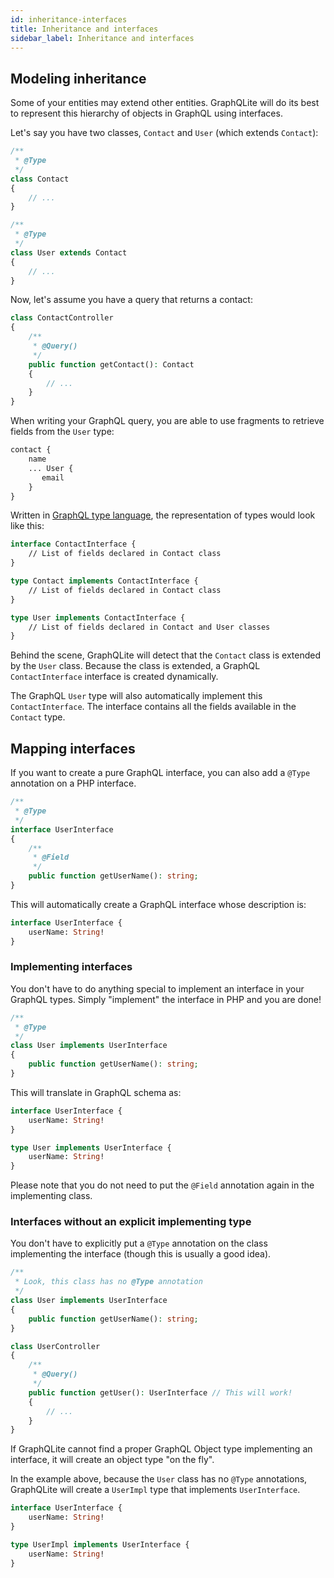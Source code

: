 ```yaml
---
id: inheritance-interfaces
title: Inheritance and interfaces
sidebar_label: Inheritance and interfaces
---
```


## Modeling inheritance

Some of your entities may extend other entities. GraphQLite will do its best to represent this hierarchy of objects in GraphQL using interfaces.

Let's say you have two classes, `Contact` and `User` (which extends `Contact`):

```php
/**
 * @Type
 */
class Contact
{
    // ...
}

/**
 * @Type
 */
class User extends Contact
{
    // ...
}
```

Now, let's assume you have a query that returns a contact:

```php
class ContactController
{
    /**
     * @Query()
     */
    public function getContact(): Contact
    {
        // ...
    }
}
```

When writing your GraphQL query, you are able to use fragments to retrieve fields from the `User` type:

```graphql
contact {
    name
    ... User {
       email
    }
}
``` 

Written in [GraphQL type language](https://graphql.org/learn/schema/#type-language), the representation of types
would look like this:

```graphql
interface ContactInterface {
    // List of fields declared in Contact class
}

type Contact implements ContactInterface {
    // List of fields declared in Contact class
}

type User implements ContactInterface {
    // List of fields declared in Contact and User classes
}
```

Behind the scene, GraphQLite will detect that the `Contact` class is extended by the `User` class. 
Because the class is extended, a GraphQL `ContactInterface` interface is created dynamically.

The GraphQL `User` type will also automatically implement this `ContactInterface`. The interface contains all the fields
available in the `Contact` type.

## Mapping interfaces

If you want to create a pure GraphQL interface, you can also add a `@Type` annotation on a PHP interface.

```php
/**
 * @Type
 */
interface UserInterface
{
    /**
     * @Field
     */
    public function getUserName(): string;
}
```

This will automatically create a GraphQL interface whose description is:

```graphql
interface UserInterface {
    userName: String!
}
```

### Implementing interfaces

You don't have to do anything special to implement an interface in your GraphQL types.
Simply "implement" the interface in PHP and you are done!

```php
/**
 * @Type
 */
class User implements UserInterface
{
    public function getUserName(): string;
}
```

This will translate in GraphQL schema as:

```graphql
interface UserInterface {
    userName: String!
}

type User implements UserInterface {
    userName: String!
}
```

Please note that you do not need to put the `@Field` annotation again in the implementing class.

### Interfaces without an explicit implementing type

You don't have to explicitly put a `@Type` annotation on the class implementing the interface (though this
is usually a good idea).

```php
/**
 * Look, this class has no @Type annotation
 */
class User implements UserInterface
{
    public function getUserName(): string;
}
```

```php
class UserController
{
    /**
     * @Query()
     */
    public function getUser(): UserInterface // This will work!
    {
        // ...
    }
}
```

<div class="alert alert-info">If GraphQLite cannot find a proper GraphQL Object type implementing an interface, it
will create an object type "on the fly".</div>

In the example above, because the `User` class has no `@Type` annotations, GraphQLite will
create a `UserImpl` type that implements `UserInterface`.

```graphql
interface UserInterface {
    userName: String!
}

type UserImpl implements UserInterface {
    userName: String!
}
```
